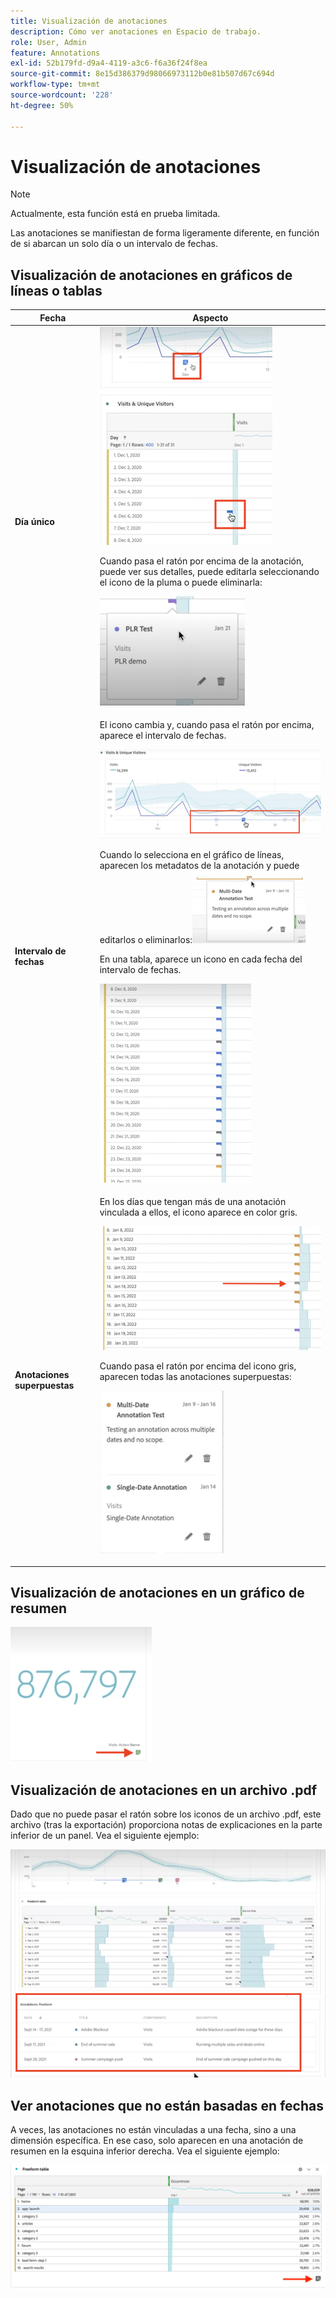 ```yaml
---
title: Visualización de anotaciones
description: Cómo ver anotaciones en Espacio de trabajo.
role: User, Admin
feature: Annotations
exl-id: 52b179fd-d9a4-4119-a3c6-f6a36f24f8ea
source-git-commit: 8e15d386379d98066973112b0e81b507d67c694d
workflow-type: tm+mt
source-wordcount: '228'
ht-degree: 50%

---
```


# Visualización de anotaciones

>[!NOTE]
>
>Actualmente, esta función está en prueba limitada.

Las anotaciones se manifiestan de forma ligeramente diferente, en función de si abarcan un solo día o un intervalo de fechas.

## Visualización de anotaciones en gráficos de líneas o tablas

| Fecha | Aspecto |
| --- | --- |
| **Día único** | ![](assets/single-day.png)<p>Cuando pasa el ratón por encima de la anotación, puede ver sus detalles, puede editarla seleccionando el icono de la pluma o puede eliminarla:<p> ![](assets/hover.png) |
| **Intervalo de fechas** | El icono cambia y, cuando pasa el ratón por encima, aparece el intervalo de fechas.<p>![](assets/multi-day.png)<p>Cuando lo selecciona en el gráfico de líneas, aparecen los metadatos de la anotación y puede editarlos o eliminarlos:![](assets/multi-hover.png)<p>En una tabla, aparece un icono en cada fecha del intervalo de fechas.<p>![](assets/multi-day-table.png) |
| **Anotaciones superpuestas** | En los días que tengan más de una anotación vinculada a ellos, el icono aparece en color gris.<p>![](assets/grey.png)<p>Cuando pasa el ratón por encima del icono gris, aparecen todas las anotaciones superpuestas:<p>![](assets/overlap.png) |

## Visualización de anotaciones en un gráfico de resumen

![](assets/ann-summary.png)

## Visualización de anotaciones en un archivo .pdf

Dado que no puede pasar el ratón sobre los iconos de un archivo .pdf, este archivo (tras la exportación) proporciona notas de explicaciones en la parte inferior de un panel. Vea el siguiente ejemplo:

![](assets/ann-pdf.png)

## Ver anotaciones que no están basadas en fechas

A veces, las anotaciones no están vinculadas a una fecha, sino a una dimensión específica. En ese caso, solo aparecen en una anotación de resumen en la esquina inferior derecha. Vea el siguiente ejemplo:

![](assets/non-date.png)
